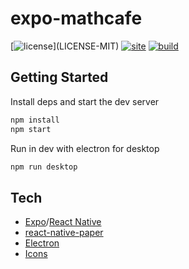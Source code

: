 # expo-mathcafe

[![license](https://img.shields.io/badge/license-MIT%2FApache--2.0-blue")](LICENSE-MIT)
[![site](https://img.shields.io/badge/www-mathcafe-blue.svg)](https://aicacia.github.io/expo-mathcafe/)
[![build](https://github.com/aicacia/expo-mathcafe/workflows/Test/badge.svg)](https://github.com/aicacia/expo-mathcafe/actions?query=workflow%3ATest)

## Getting Started

Install deps and start the dev server

```bash
npm install
npm start
```

Run in dev with electron for desktop

```bash
npm run desktop
```

## Tech

- [Expo](https://docs.expo.io/)/[React Native](https://reactnative.dev/docs/getting-started)
- [react-native-paper](https://callstack.github.io/react-native-paper/index.html)
- [Electron](https://www.electronjs.org/)
- [Icons](https://icons.expo.fyi/)
